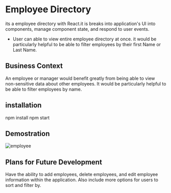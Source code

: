 # Employee Directory

its a employee directory with React.it is breaks into application's UI into components, manage component state, and respond to user events.

- User can able to view entire employee directory at once. it would be particularly helpful to be able to filter employees by their first Name or Last Name.

## Business Context

An employee or manager would benefit greatly from being able to view non-sensitive data about other employees. It would be particularly helpful to be able to filter employees by name.

## installation

npm install npm start

## Demostration

![employee](./employeeDirectory.gif)

## Plans for Future Development

Have the ability to add employees, delete employees, and edit employee information within the application. Also include more options for users to sort and filter by.
